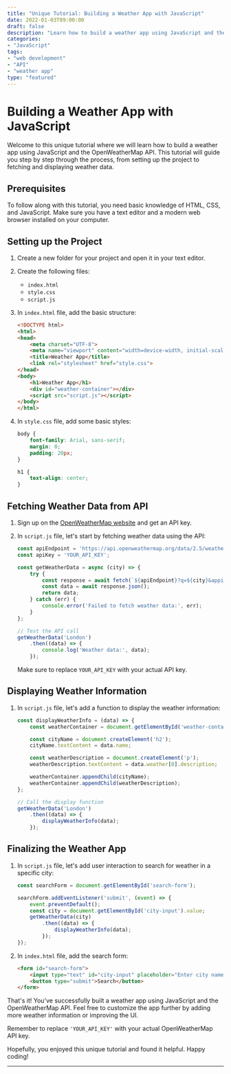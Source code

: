 ```yaml
---
title: "Unique Tutorial: Building a Weather App with JavaScript"
date: 2022-01-03T09:00:00
draft: false
description: "Learn how to build a weather app using JavaScript and the OpenWeatherMap API"
categories:
- "JavaScript"
tags:
- "web development"
- "API"
- "weather app"
type: "featured"
---
```


# Building a Weather App with JavaScript

Welcome to this unique tutorial where we will learn how to build a weather app using JavaScript and the OpenWeatherMap API. This tutorial will guide you step by step through the process, from setting up the project to fetching and displaying weather data.

## Prerequisites

To follow along with this tutorial, you need basic knowledge of HTML, CSS, and JavaScript. Make sure you have a text editor and a modern web browser installed on your computer.

## Setting up the Project

1. Create a new folder for your project and open it in your text editor.
2. Create the following files:

   - `index.html`
   - `style.css`
   - `script.js`

3. In `index.html` file, add the basic structure:

   ```html
   <!DOCTYPE html>
   <html>
   <head>
       <meta charset="UTF-8">
       <meta name="viewport" content="width=device-width, initial-scale=1.0">
       <title>Weather App</title>
       <link rel="stylesheet" href="style.css">
   </head>
   <body>
       <h1>Weather App</h1>
       <div id="weather-container"></div>
       <script src="script.js"></script>
   </body>
   </html>
   ```

4. In `style.css` file, add some basic styles:

   ```css
   body {
       font-family: Arial, sans-serif;
       margin: 0;
       padding: 20px;
   }

   h1 {
       text-align: center;
   }
   ```

## Fetching Weather Data from API

1. Sign up on the [OpenWeatherMap website](https://openweathermap.org/) and get an API key.
2. In `script.js` file, let's start by fetching weather data using the API:

   ```javascript
   const apiEndpoint = 'https://api.openweathermap.org/data/2.5/weather';
   const apiKey = 'YOUR_API_KEY';

   const getWeatherData = async (city) => {
       try {
           const response = await fetch(`${apiEndpoint}?q=${city}&appid=${apiKey}`);
           const data = await response.json();
           return data;
       } catch (err) {
           console.error('Failed to fetch weather data:', err);
       }
   };

   // Test the API call
   getWeatherData('London')
       .then((data) => {
           console.log('Weather data:', data);
       });
   ```

   Make sure to replace `YOUR_API_KEY` with your actual API key.

## Displaying Weather Information

1. In `script.js` file, let's add a function to display the weather information:

   ```javascript
   const displayWeatherInfo = (data) => {
       const weatherContainer = document.getElementById('weather-container');

       const cityName = document.createElement('h2');
       cityName.textContent = data.name;

       const weatherDescription = document.createElement('p');
       weatherDescription.textContent = data.weather[0].description;

       weatherContainer.appendChild(cityName);
       weatherContainer.appendChild(weatherDescription);
   };

   // Call the display function
   getWeatherData('London')
       .then((data) => {
           displayWeatherInfo(data);
       });
   ```

## Finalizing the Weather App

1. In `script.js` file, let's add user interaction to search for weather in a specific city:

   ```javascript
   const searchForm = document.getElementById('search-form');

   searchForm.addEventListener('submit', (event) => {
       event.preventDefault();
       const city = document.getElementById('city-input').value;
       getWeatherData(city)
           .then((data) => {
               displayWeatherInfo(data);
           });
   });
   ```

2. In `index.html` file, add the search form:

   ```html
   <form id="search-form">
       <input type="text" id="city-input" placeholder="Enter city name" required>
       <button type="submit">Search</button>
   </form>
   ```

That's it! You've successfully built a weather app using JavaScript and the OpenWeatherMap API. Feel free to customize the app further by adding more weather information or improving the UI.

Remember to replace `'YOUR_API_KEY'` with your actual OpenWeatherMap API key.

Hopefully, you enjoyed this unique tutorial and found it helpful. Happy coding!

---
